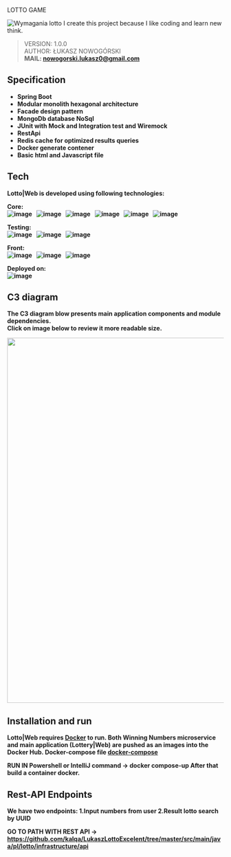 LOTTO GAME

<img scr = "https://github.com/kalqa/LukaszLottoExcelent/blob/master/architecture/Lotto%20architecture%20-%20%C5%81ukasz%20Nowog%C3%B3rski%20(1).jpg" alt = "Wymagania lotto">
I create this project because I like coding and learn new think.

> VERSION: 1.0.0 <br>
> AUTHOR: ŁUKASZ NOWOGÓRSKI <br>
<b>MAIL: nowogorski.lukasz0@gmail.com<b>

## Specification

- Spring Boot
- Modular monolith hexagonal architecture
- Facade design pattern
- MongoDb database NoSql
- JUnit with Mock and Integration test and Wiremock
- RestApi
- Redis cache for optimized results queries
- Docker generate contener
- Basic html and Javascript file

## Tech

Lotto|Web is developed using following technologies: <br>

Core: <br>
![image](https://img.shields.io/badge/17-Java-orange?style=for-the-badge) &nbsp;
![image](https://img.shields.io/badge/apache_maven-C71A36?style=for-the-badge&logo=apachemaven&logoColor=white) &nbsp;
![image](https://img.shields.io/badge/Spring_Boot-F2F4F9?style=for-the-badge&logo=spring) &nbsp;
![image](https://img.shields.io/badge/MongoDB-4EA94B?style=for-the-badge&logo=mongodb&logoColor=white) &nbsp;
![image](https://img.shields.io/badge/redis-%23DD0031.svg?&style=for-the-badge&logo=redis&logoColor=white) &nbsp;
![image](https://img.shields.io/badge/Docker-2CA5E0?style=for-the-badge&logo=docker&logoColor=white) &nbsp;

Testing:<br>
![image](https://img.shields.io/badge/Junit5-25A162?style=for-the-badge&logo=junit5&logoColor=white) &nbsp;
![image](https://img.shields.io/badge/Mockito-78A641?style=for-the-badge) &nbsp;
![image](https://img.shields.io/badge/Testcontainers-9B489A?style=for-the-badge) &nbsp;

Front:<br>
![image](https://img.shields.io/badge/HTML5-E34F26?style=for-the-badge&logo=html5&logoColor=white) &nbsp;
![image](https://img.shields.io/badge/CSS3-1572B6?style=for-the-badge&logo=css3&logoColor=white) &nbsp;
![image](https://img.shields.io/badge/Bootstrap-563D7C?style=for-the-badge&logo=bootstrap&logoColor=whitee) &nbsp;

Deployed on:<br>
![image](https://img.shields.io/badge/Amazon_AWS-FF9900?style=for-the-badge&logo=amazonaws&logoColor=white) &nbsp;

## C3 diagram

The C3 diagram blow presents main application components and module dependencies. <br>
Click on image below to review it more readable size.

<a href="https://raw.githubusercontent.com/pjazdzyk/lottery-web/master/architecture/C3_Architecture.png"><img src="architecture/C3_Architecture.png" width="850"/><br></a>

## Installation and run

Lotto|Web requires [Docker](https://www.docker.com/products/docker-desktop/) to run.
Both Winning Numbers microservice and main application (Lottery|Web) are pushed as an images into the Docker Hub.
Docker-compose file **[docker-compose](https://github.com/pjazdzyk/lottery-web/blob/master/src/docker/docker-compose.yml)** 

RUN IN Powershell or IntelliJ command -> docker compose-up
After that build a container docker.

## Rest-API Endpoints

We have two endpoints: 
1.Input numbers from user
2.Result lotto search by UUID

GO TO PATH WITH REST API -> https://github.com/kalqa/LukaszLottoExcelent/tree/master/src/main/java/pl/lotto/infrastructure/api
